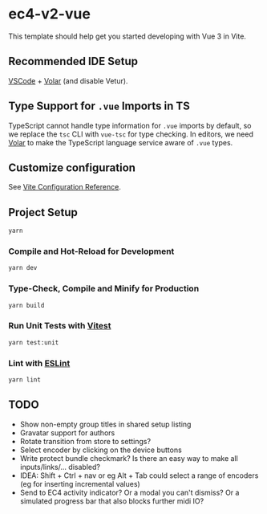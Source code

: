 # ec4-v2-vue

This template should help get you started developing with Vue 3 in Vite.

## Recommended IDE Setup

[VSCode](https://code.visualstudio.com/) + [Volar](https://marketplace.visualstudio.com/items?itemName=Vue.volar) (and disable Vetur).

## Type Support for `.vue` Imports in TS

TypeScript cannot handle type information for `.vue` imports by default, so we replace the `tsc` CLI with `vue-tsc` for type checking. In editors, we need [Volar](https://marketplace.visualstudio.com/items?itemName=Vue.volar) to make the TypeScript language service aware of `.vue` types.

## Customize configuration

See [Vite Configuration Reference](https://vite.dev/config/).

## Project Setup

```sh
yarn
```

### Compile and Hot-Reload for Development

```sh
yarn dev
```

### Type-Check, Compile and Minify for Production

```sh
yarn build
```

### Run Unit Tests with [Vitest](https://vitest.dev/)

```sh
yarn test:unit
```

### Lint with [ESLint](https://eslint.org/)

```sh
yarn lint
```

## TODO

- Show non-empty group titles in shared setup listing
- Gravatar support for authors
- Rotate transition from store to settings?
- Select encoder by clicking on the device buttons
- Write protect bundle checkmark? Is there an easy way to make all inputs/links/... disabled?
- IDEA: Shift + Ctrl + nav or eg Alt + Tab could select a range of encoders (eg for inserting incremental values)
- Send to EC4 activity indicator? Or a modal you can't dismiss? Or a simulated progress bar that also blocks further midi IO?

